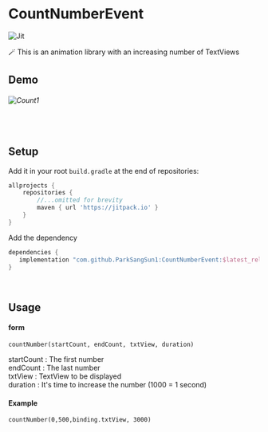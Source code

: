 # CountNumberEvent
![Jit](https://img.shields.io/jitpack/v/github/ParkSangSun1/CountNumberEvent?style=for-the-badge&color=2F9319) 

🪄 This is an animation library with an increasing number of TextViews

## Demo
###### ![Count1](https://user-images.githubusercontent.com/67040465/147655354-f6cd871b-6fe3-4107-bc10-985d56ae45ca.gif)

###### <br>
## Setup

Add it in your root `build.gradle` at the end of repositories:

```groovy
allprojects {
    repositories {
        //...omitted for brevity
        maven { url 'https://jitpack.io' }
    }
}
```



Add the dependency

```groovy
dependencies {
   implementation "com.github.ParkSangSun1:CountNumberEvent:$latest_release"
}
```
<br>

## Usage
#### form
```
countNumber(startCount, endCount, txtView, duration)
```
startCount : The first number<br>
endCount : The last number<br>
txtView : TextView to be displayed<br>
duration : It's time to increase the number (1000 = 1 second)<br>

#### Example
```
countNumber(0,500,binding.txtView, 3000)
```
